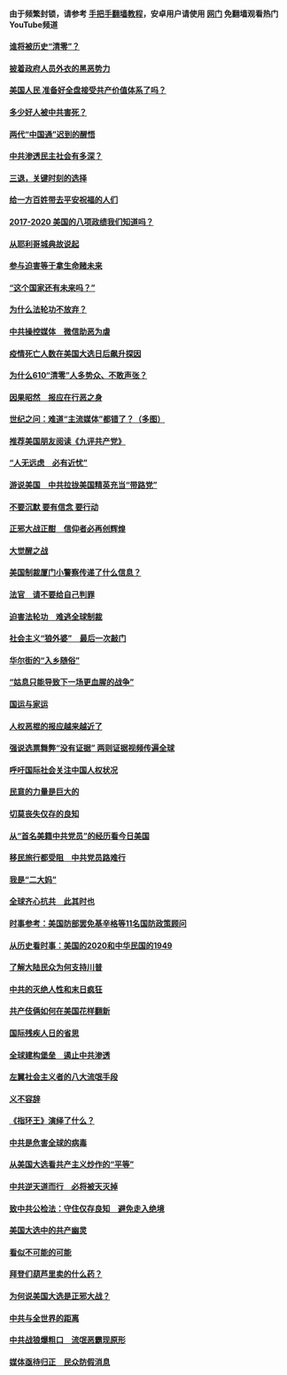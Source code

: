 #### 由于频繁封锁，请参考 [手把手翻墙教程](https://github.com/gfw-breaker/guides/wiki/)，安卓用户请使用 [网门](https://github.com/gfw-breaker/nogfw/blob/master/dl.md?t=01271000) 免翻墙观看热门YouTube频道 

#### [谁将被历史“清零”？](../pages/73/417485.md?t=01271000) 

#### [披着政府人员外衣的黑恶势力](../pages/73/417442.md?t=01271000) 

#### [美国人民 准备好全盘接受共产价值体系了吗？](../pages/73/417491.md?t=01271000) 

#### [多少好人被中共害死？](../pages/73/417144.md?t=01271000) 

#### [两代“中国通”迟到的醒悟](../pages/73/417064.md?t=01271000) 

#### [中共渗透民主社会有多深？](../pages/73/417063.md?t=01271000) 

#### [三退，关键时刻的选择](../pages/73/416969.md?t=01271000) 

#### [给一方百姓带去平安祝福的人们](../pages/73/416941.md?t=01271000) 

#### [2017-2020  美国的八项政绩我们知道吗？](../pages/73/416968.md?t=01271000) 

#### [从耶利哥城典故说起](../pages/73/416892.md?t=01271000) 

#### [参与迫害等于拿生命赌未来](../pages/73/416856.md?t=01271000) 

#### [“这个国家还有未来吗？”](../pages/73/416852.md?t=01271000) 

#### [为什么法轮功不放弃？](../pages/73/416864.md?t=01271000) 

#### [中共操控媒体　微信助恶为虐](../pages/73/416724.md?t=01271000) 

#### [疫情死亡人数在美国大选日后飙升探因](../pages/73/416606.md?t=01271000) 

#### [为什么610“清零”人多势众、不敢声张？](../pages/73/416632.md?t=01271000) 

#### [因果昭然　报应在行恶之身](../pages/73/416582.md?t=01271000) 

#### [世纪之问：难道“主流媒体”都错了？（多图）](../pages/73/416571.md?t=01271000) 

#### [推荐美国朋友阅读《九评共产党》](../pages/73/416510.md?t=01271000) 

#### [“人无远虑　必有近忧”](../pages/73/416513.md?t=01271000) 

#### [游说美国　中共拉拢美国精英充当“带路党”](../pages/73/416529.md?t=01271000) 

#### [不要沉默 要有信念 要行动](../pages/73/416457.md?t=01271000) 

#### [正邪大战正酣　信仰者必再创辉煌](../pages/73/416433.md?t=01271000) 

#### [大觉醒之战](../pages/73/416456.md?t=01271000) 

#### [美国制裁厦门小警察传递了什么信息？](../pages/73/416432.md?t=01271000) 

#### [法官　请不要给自己判罪](../pages/73/416379.md?t=01271000) 

#### [迫害法轮功　难逃全球制裁](../pages/73/416380.md?t=01271000) 

#### [社会主义“狼外婆”　最后一次敲门](../pages/73/416394.md?t=01271000) 

#### [华尔街的“入乡随俗”](../pages/73/416395.md?t=01271000) 

#### [“姑息只能导致下一场更血腥的战争”](../pages/73/416223.md?t=01271000) 

#### [国运与家运](../pages/73/416224.md?t=01271000) 

#### [人权恶棍的报应越来越近了](../pages/73/416276.md?t=01271000) 

#### [强说选票舞弊“没有证据” 两则证据视频传遍全球](../pages/73/416227.md?t=01271000) 

#### [呼吁国际社会关注中国人权状况](../pages/73/416135.md?t=01271000) 

#### [民意的力量是巨大的](../pages/73/416222.md?t=01271000) 

#### [切莫丧失仅存的良知](../pages/73/416134.md?t=01271000) 

#### [从“首名美籍中共党员”的经历看今日美国](../pages/73/416114.md?t=01271000) 

#### [移民旅行都受阻　中共党员路难行](../pages/73/416033.md?t=01271000) 

#### [我是“二大妈”](../pages/73/415529.md?t=01271000) 

#### [全球齐心抗共　此其时也](../pages/73/415989.md?t=01271000) 

#### [时事参考：美国防部罢免基辛格等11名国防政策顾问](../pages/73/415970.md?t=01271000) 

#### [从历史看时事：美国的2020和中华民国的1949](../pages/73/415949.md?t=01271000) 

#### [了解大陆民众为何支持川普](../pages/73/415950.md?t=01271000) 

#### [中共的灭绝人性和末日疯狂](../pages/73/415944.md?t=01271000) 

#### [共产伎俩如何在美国花样翻新](../pages/73/415908.md?t=01271000) 

#### [国际残疾人日的省思](../pages/73/415849.md?t=01271000) 

#### [全球建构堡垒　遏止中共渗透](../pages/73/415850.md?t=01271000) 

#### [左翼社会主义者的八大流氓手段](../pages/73/415802.md?t=01271000) 

#### [义不容辞](../pages/73/415807.md?t=01271000) 

#### [《指环王》演绎了什么？](../pages/73/415739.md?t=01271000) 

#### [中共是危害全球的病毒](../pages/73/415569.md?t=01271000) 

#### [从美国大选看共产主义炒作的“平等”](../pages/73/415654.md?t=01271000) 

#### [中共逆天道而行　必将被天灭掉](../pages/73/415626.md?t=01271000) 

#### [致中共公检法：守住仅存良知　避免走入绝境](../pages/73/415627.md?t=01271000) 

#### [美国大选中的共产幽灵](../pages/73/415618.md?t=01271000) 

#### [看似不可能的可能](../pages/73/415619.md?t=01271000) 

#### [拜登们葫芦里卖的什么药？](../pages/73/415531.md?t=01271000) 

#### [为何说美国大选是正邪大战？](../pages/73/415530.md?t=01271000) 

#### [中共与全世界的距离](../pages/73/415435.md?t=01271000) 

#### [中共战狼爆粗口　流氓恶霸现原形](../pages/73/415426.md?t=01271000) 

#### [媒体亟待归正　民众防假消息](../pages/73/415402.md?t=01271000) 

